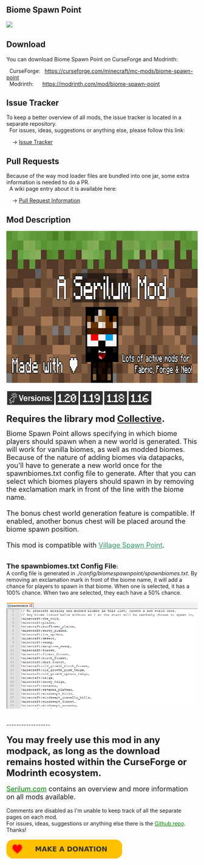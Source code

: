 <h2>Biome Spawn Point</h2>
<p><a href="https://github.com/Serilum/Biome-Spawn-Point"><img src="https://serilum.com/assets/data/logo/biome-spawn-point.png"></a></p><h2>Download</h2>
<p>You can download Biome Spawn Point on CurseForge and Modrinth:</p><p>&nbsp;&nbsp;CurseForge: &nbsp;&nbsp;<a href="https://curseforge.com/minecraft/mc-mods/biome-spawn-point">https://curseforge.com/minecraft/mc-mods/biome-spawn-point</a><br>&nbsp;&nbsp;Modrinth: &nbsp;&nbsp;&nbsp;&nbsp;&nbsp;<a href="https://modrinth.com/mod/biome-spawn-point">https://modrinth.com/mod/biome-spawn-point</a></p>
<h2>Issue Tracker</h2>
<p>To keep a better overview of all mods, the issue tracker is located in a separate repository.<br>&nbsp;&nbsp;For issues, ideas, suggestions or anything else, please follow this link:</p>
<p>&nbsp;&nbsp;&nbsp;&nbsp;-> <a href="https://serilum.com/url/issue-tracker">Issue Tracker</a></p>
<h2>Pull Requests</h2>
<p>Because of the way mod loader files are bundled into one jar, some extra information is needed to do a PR.<br>&nbsp;&nbsp;A wiki page entry about it is available here:</p>
<p>&nbsp;&nbsp;&nbsp;&nbsp;-> <a href="https://serilum.com/url/pull-requests">Pull Request Information</a></p>
<h2>Mod Description</h2>
<p><a href="https://serilum.com/" rel="nofollow"><img src="https://github.com/Serilum/.cdn/blob/main/description/header/header.png" alt="" width="838" height="400"></a><br><br><a href="https://legacy.curseforge.com/minecraft/mc-mods/biome-spawn-point/files"><img src="https://github.com/Serilum/.cdn/raw/main/description/versions/header.png"></a><a href="https://legacy.curseforge.com/minecraft/mc-mods/biome-spawn-point/files/all?filter-status=1&filter-game-version=1738749986:75125" rel="nofollow"><img src="https://github.com/Serilum/.cdn/raw/main/description/versions/1_20.png"></a><a href="https://www.curseforge.com/minecraft/mc-mods/biome-spawn-point-fabric/files/all?filter-status=1&filter-game-version=1738749986:73407" rel="nofollow"><img src="https://github.com/Serilum/.cdn/raw/main/description/versions/1_19.png"></a><a href="https://www.curseforge.com/minecraft/mc-mods/biome-spawn-point-fabric/files/all?filter-status=1&filter-game-version=1738749986:73250" rel="nofollow"><img src="https://github.com/Serilum/.cdn/raw/main/description/versions/1_18.png"></a><a href="https://www.curseforge.com/minecraft/mc-mods/biome-spawn-point-fabric/files/all?filter-status=1&filter-game-version=1738749986:70886" rel="nofollow"><img src="https://github.com/Serilum/.cdn/raw/main/description/versions/1_16.png"></a><br><br><strong><span style="font-size:24px">Requires the library mod&nbsp;<a style="font-size:24px" href="https://curseforge.com/minecraft/mc-mods/collective" rel="nofollow">Collective</a>.<br></span></strong></p>
<p><span style="font-size:18px">Biome Spawn Point allows specifying in which biome players should spawn when a new world is generated. This will work for vanilla biomes, as well as modded biomes. Because of the nature of adding biomes via datapacks, you'll have to generate a new world once for the spawnbiomes.txt config file to generate. After that you can select which biomes players should spawn in by removing the exclamation mark in front of the line with the biome name.<br><br>The bonus chest world generation feature is compatible. If enabled, another bonus chest will be placed around the biome spawn position.<br><br>This mod is compatible with <span style="color:#396;font-size:18px"><a style="color:#396;font-size:18px" href="https://curseforge.com/minecraft/mc-mods/village-spawn-point" rel="nofollow">Village Spawn Point</a></span>.<br></span><strong><br><br><span style="font-size:18px">The spawnbiomes.txt Config File</span>:<br></strong><span style="font-size:14px">A config file is generated in <em>./config/biomespawnpoint/spawnbiomes.txt</em>. By removing an exclamation mark in front of the biome name, it will add a chance for players to spawn in that biome. When one is selected, it has a 100% chance. When two are selected, they each have a 50% chance.</span><strong> <br><br><picture><img src="https://github.com/Serilum/.cdn/raw/main/projects/biome-spawn-point/a.png"></picture><br></strong></p>
<p><br>------------------<br><br><span style="font-size:24px"><strong>You may freely use this mod in any modpack, as long as the download remains hosted within the CurseForge or Modrinth ecosystem.</strong></span><br><br><span style="font-size:18px"><a style="font-size:18px;color:#008000" href="https://serilum.com/" rel="nofollow">Serilum.com</a> contains an overview and more information on all mods available.</span><br><br><span style="font-size:14px">Comments are disabled as I'm unable to keep track of all the separate pages on each mod.</span><span style="font-size:14px"><br>For issues, ideas, suggestions or anything else there is the&nbsp;<a style="font-size:14px;color:#008000" href="https://serilum.com/url/issue-tracker" rel="nofollow">Github repo</a>. Thanks!</span><span style="font-size:6px"><br><br></span><a href="https://ricksouth.com/donate" rel="nofollow"><img src="https://github.com/Serilum/.cdn/raw/main/description/shields/donation_rounded.svg" alt="" width="306" height="50"></a></p>